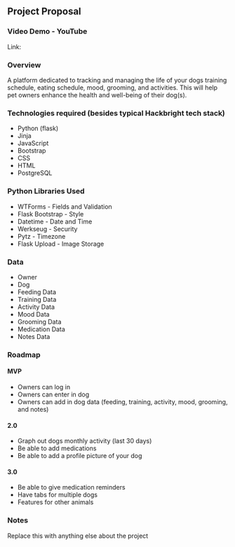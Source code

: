 ## Project Proposal

### Video Demo - YouTube

Link:

### Overview

A platform dedicated to tracking and managing the life of your dogs training schedule, eating schedule, mood, grooming, and activities. This will help pet owners enhance the health and well-being of their dog(s).

### Technologies required (besides typical Hackbright tech stack)

- Python (flask)
- Jinja
- JavaScript
- Bootstrap
- CSS
- HTML
- PostgreSQL

### Python Libraries Used

- WTForms - Fields and Validation
- Flask Bootstrap - Style
- Datetime - Date and Time
- Werkseug - Security
- Pytz - Timezone
- Flask Upload - Image Storage

### Data

- Owner
- Dog
- Feeding Data
- Training Data
- Activity Data
- Mood Data
- Grooming Data
- Medication Data
- Notes Data

### Roadmap

#### MVP

- Owners can log in
- Owners can enter in dog
- Owners can add in dog data (feeding, training,    activity, mood, grooming, and notes)

#### 2.0

- Graph out dogs monthly activity (last 30 days)
- Be able to add medications
- Be able to add a profile picture of your dog

#### 3.0

- Be able to give medication reminders
- Have tabs for multiple dogs 
- Features for other animals

### Notes

Replace this with anything else about the project